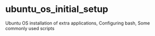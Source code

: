 # ubuntu_os_initial_setup
Ubuntu OS installation of extra applications, Configuring bash, Some commonly used scripts
